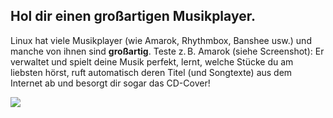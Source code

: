 <?php require("../../entete.php"); ?> <?php require("../../base.php"); ?>

<div id="corps">

<h2>Hol dir einen gro&szlig;artigen Musikplayer.</h2>

<p>Linux hat viele Musikplayer (wie Amarok, Rhythmbox, Banshee usw.) und manche von ihnen sind <b>gro&szlig;artig</b>. Teste z.&#x202f;B. Amarok (siehe Screenshot): Er verwaltet und spielt deine Musik perfekt, lernt, welche St&uuml;cke du am liebsten h&ouml;rst, ruft automatisch deren Titel (und Songtexte) aus dem Internet ab und besorgt dir sogar das CD-Cover!</p>

<img src="Images/amarok.png" />

</div>
</body>
</html>
